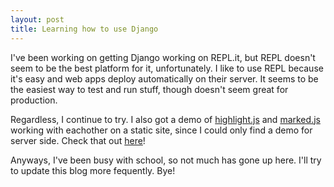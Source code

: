 ```yaml
---
layout: post
title: Learning how to use Django
---
```


I've been working on getting Django working on REPL.it, but REPL doesn't seem to be the best platform for it, unfortunately. I like to use REPL because it's easy and web apps deploy automatically on their server. It seems to be the easiest way to test and run stuff, though doesn't seem great for production. 

Regardless, I continue to try. I also got a demo of [highlight.js](https://highlightjs.org/) and [marked.js](https://github.com/markedjs/marked) working with eachother on a static site, since I could only find a demo for server side. Check that out [here](https://marked-test.triplrrr.repl.co/)!

Anyways, I've been busy with school, so not much has gone up here. I'll try to update this blog more fequently. Bye!

